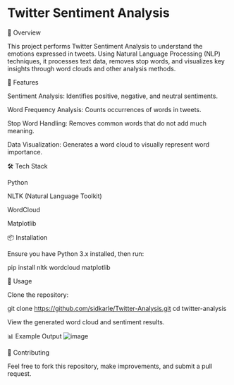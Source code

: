 # Twitter Sentiment Analysis

📌 Overview

This project performs Twitter Sentiment Analysis to understand the emotions expressed in tweets. Using Natural Language Processing (NLP) techniques, it processes text data, removes stop words, and visualizes key insights through word clouds and other analysis methods.

🚀 Features

Sentiment Analysis: Identifies positive, negative, and neutral sentiments.

Word Frequency Analysis: Counts occurrences of words in tweets.

Stop Word Handling: Removes common words that do not add much meaning.

Data Visualization: Generates a word cloud to visually represent word importance.

🛠 Tech Stack

Python

NLTK (Natural Language Toolkit)

WordCloud

Matplotlib

📦 Installation

Ensure you have Python 3.x installed, then run:

pip install nltk wordcloud matplotlib

📜 Usage

Clone the repository:

git clone https://github.com/sidkarle/Twitter-Analysis.git
cd twitter-analysis


View the generated word cloud and sentiment results.

📊 Example Output
![image](https://github.com/user-attachments/assets/1df0c361-e8b5-4d5f-a89e-056e44b236f0)


🤝 Contributing

Feel free to fork this repository, make improvements, and submit a pull request.
